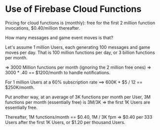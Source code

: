 # Use of Firebase Cloud Functions

Pricing for cloud functions is (monthly): free for the first 2 million function invocations, $0.40/million thereafter.

How many messages and game event moves is that?

Let's assume 1 million Users, each generating 100 messages and game moves per day. That is 100 million functions per day, or 3 billion functions per month.

=> 3000 Million functions per month (ignoring the 2 million free ones) => 3000 * .40 == $1200/month to handle notifications.

For 1 million Users at a 60% subscription rate  ==> 600K * $5 / 12 == $250K/month.

Put another way, at an average of 3K functions per month per User, 3M functions per month (essentially free) is 3M/3K => the first 1K Users are essentially free.

Thereafter, 1M functions/month == $0.40, 1M / 3K fpm => $0.40 per 333 Users after the first 1K Users, or $1.20 per thousand Users.
